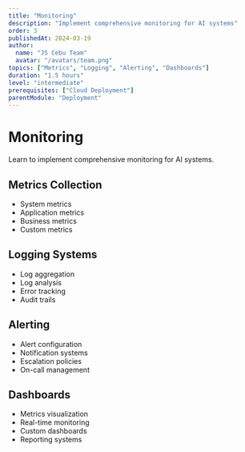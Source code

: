 ```yaml
---
title: "Monitoring"
description: "Implement comprehensive monitoring for AI systems"
order: 3
publishedAt: 2024-03-19
author:
  name: "JS Cebu Team"
  avatar: "/avatars/team.png"
topics: ["Metrics", "Logging", "Alerting", "Dashboards"]
duration: "1.5 hours"
level: "intermediate"
prerequisites: ["Cloud Deployment"]
parentModule: "Deployment"
---
```


# Monitoring

Learn to implement comprehensive monitoring for AI systems.

## Metrics Collection

- System metrics
- Application metrics
- Business metrics
- Custom metrics

## Logging Systems

- Log aggregation
- Log analysis
- Error tracking
- Audit trails

## Alerting

- Alert configuration
- Notification systems
- Escalation policies
- On-call management

## Dashboards

- Metrics visualization
- Real-time monitoring
- Custom dashboards
- Reporting systems

